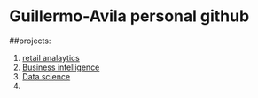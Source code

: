 # Guillermo-Avila personal github
##projects:

1. [retail analaytics](https:linkmehere.com)
2. [Business intelligence](https://github.com/gavila33/Guillermo-Avila/blob/main/Project_5_6%2C_Guillermo_Avila.ipynb)
3. [Data science](https://github.com/gavila33/Guillermo-Avila/blob/main/Guillermo_Avila_project_8.ipynb)
5. 
